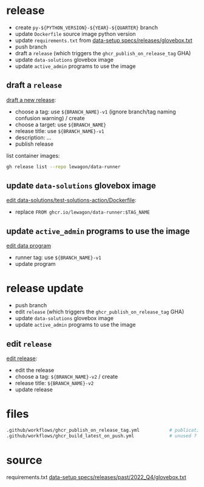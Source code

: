 
# release

- create `py-${PYTHON_VERSION}-${YEAR}-${QUARTER}` branch
- update `Dockerfile` source image python version
- update `requirements.txt` from [data-setup specs/releases/glovebox.txt](https://github.com/lewagon/data-setup/blob/master/specs/releases/glovebox.txt)
- push branch
- draft a `release` (which triggers the `ghcr_publish_on_release_tag` GHA)
- update `data-solutions` glovebox image
- update `active_admin` programs to use the image

## draft a `release`

[draft a new release](https://github.com/lewagon/data-runner/releases):
- choose a tag: use `${BRANCH_NAME}-v1` (ignore branch/tag naming confusion warning) / create
- choose a target: use `${BRANCH_NAME}`
- release title: use `${BRANCH_NAME}-v1`
- description: ...
- publish release

list container images:

``` bash
gh release list --repo lewagon/data-runner
```

## update `data-solutions` glovebox image

[edit data-solutions/test-solutions-action/Dockerfile](https://github.com/lewagon/data-solutions/blob/master/test-solutions-action/Dockerfile):
- replace `FROM ghcr.io/lewagon/data-runner:$TAG_NAME`

## update `active_admin` programs to use the image

[edit data program](https://kitt.lewagon.com/active_admin/programs/10/edit)
- runner tag: use `${BRANCH_NAME}-v1`
- update program

# release update

- push branch
- edit `release` (which triggers the `ghcr_publish_on_release_tag` GHA)
- update `data-solutions` glovebox image
- update `active_admin` programs to use the image

## edit `release`

[edit release](https://github.com/lewagon/data-runner/releases):
- edit the release
- choose a tag: `${BRANCH_NAME}-v2` / create
- release title: `${BRANCH_NAME}-v2`
- update release

# files

``` bash
.github/workflows/ghcr_publish_on_release_tag.yml           # publication GHA
.github/workflows/ghcr_build_latest_on_push.yml             # unused ? (no push/merge on master)
```

# source

requirements.txt    [data-setup specs/releases/past/2022_Q4/glovebox.txt](https://github.com/lewagon/data-setup/blob/setup-2022-q4/specs/releases/past/2022_Q4/glovebox.txt)
